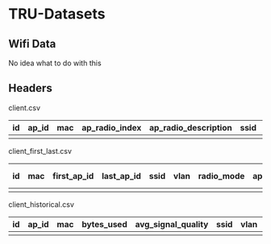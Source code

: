 # TRU-Datasets


## Wifi Data

No idea what to do with this



## Headers

client.csv

| id   | ap_id | mac  | ap_radio_index | ap_radio_description | ssid | vlan | radio_mode | connect_time | ht_mode | security_mode | authen_subtype | cipher | interface_index | ap_folder_id | from_snmp_trap | authen_type_meaningful | aruba_retry_rate | aruba_low_speed_rate | aruba_non_unicast_rate | aruba_fragmentation_rate | aruba_retry_error_rate | aruba_receive_error_rate | forward_mode | tunneled_device_id | search_mac | from_snmp_poll | dmz_auth_set | from_amon | controller_id |
| ---- | ----- | ---- | -------------- | -------------------- | ---- | ---- | ---------- | ------------ | ------- | ------------- | -------------- | ------ | --------------- | ------------ | -------------- | ---------------------- | ---------------- | -------------------- | ---------------------- | ------------------------ | ---------------------- | ------------------------ | ------------ | ------------------ | ---------- | -------------- | ------------ | --------- | ------------- |
|      |       |      |                |                      |      |      |            |              |         |               |                |        |                 |              |                |                        |                  |                      |                        |                          |                        |                          |              |                    |            |                |              |           |               |



client_first_last.csv

| id   | mac  | first_ap_id | last_ap_id | ssid | vlan | radio_mode | ap_radio_index | ap_radio_description | ht_mode | first_start | first_stop | last_start | last_stop | interface_index | first_ap_folder_id | last_ap_folder_id | rsta_type | rsta_type_user_set | forward_mode | device_os | device_os_detail | mdm_server_id | device_id | from_snmp_trap | tunneled_device_id | user_agent_string | aruba_device_type | device_classification_source | vendor | authen_type | authen_state_from_mib | login_time | logout_time | device_type | device_manufacturer | device_model | notes | serial_number | phone_number | network_chipset | network_driver | eap_supplicant | asset_id | asset_group | asset_category | service_start_string | service_end_string | client_name_enabled | serial_number_enabled | phone_number_enabled | network_chipset_enabled | network_driver_enabled | eap_supplicant_enabled | asset_id_enabled | asset_group_enabled | asset_category_enabled | service_start_st ring_enabled | service_end_string_enabled | device_type_enabled | device_manufacturer_enabled | device_model_enabled | device_os_enabled | device_os_detail_enabled | self_ap_id | search_mac | is_vip | device_classification_source_version |
| ---- | ---- | ----------- | ---------- | ---- | ---- | ---------- | -------------- | -------------------- | ------- | ----------- | ---------- | ---------- | --------- | --------------- | ------------------ | ----------------- | --------- | ------------------ | ------------ | --------- | ---------------- | ------------- | --------- | -------------- | ------------------ | ----------------- | ----------------- | ---------------------------- | ------ | ----------- | --------------------- | ---------- | ----------- | ----------- | ------------------- | ------------ | ----- | ------------- | ------------ | --------------- | -------------- | -------------- | -------- | ----------- | -------------- | -------------------- | ------------------ | ------------------- | --------------------- | -------------------- | ----------------------- | ---------------------- | ---------------------- | ---------------- | ------------------- | ---------------------- | ----------------------------- | -------------------------- | ------------------- | --------------------------- | -------------------- | ----------------- | ------------------------ | ---------- | ---------- | ------ | ------------------------------------ |
|      |      |             |            |      |      |            |                |                      |         |             |            |            |           |                 |                    |                   |           |                    |              |           |                  |               |           |                |                    |                   |                   |                              |        |             |                       |            |             |             |                     |              |       |               |              |                 |                |                |          |             |                |                      |                    |                     |                       |                      |                         |                        |                        |                  |                     |                        |                               |                            |                     |                             |                      |                   |                          |            |            |        |                                      |



client_historical.csv

| id   | ap_id | mac  | bytes_used | avg_signal_quality | ssid | vlan | radio_mode | ap_radio_index | ap_radio_description | connect_time | disconnect_time | ht_mode | security_mode | authen_subtype | cipher | authen_type | interface_index | ap_folder_id | is_guest_user | from_snmp_trap | aruba_retry_rate | aruba_low_speed_rate | aruba_non_unicast_rate | aruba_fragmentation_rate | aruba_retry_error_rate | aruba_receive_error_rate | forward_mode | aruba_device_type | tunneled_device_id | average_bandwidth | avg_goodput | avg_speed | search_mac | lan_ips | lan_hostnames | from_snmp_poll | from_amon | bytes_in | bytes_out | avg_signal |
| ---- | ----- | ---- | ---------- | ------------------ | ---- | ---- | ---------- | -------------- | -------------------- | ------------ | --------------- | ------- | ------------- | -------------- | ------ | ----------- | --------------- | ------------ | ------------- | -------------- | ---------------- | -------------------- | ---------------------- | ------------------------ | ---------------------- | ------------------------ | ------------ | ----------------- | ------------------ | ----------------- | ----------- | --------- | ---------- | ------- | ------------- | -------------- | --------- | -------- | --------- | ---------- |
|      |       |      |            |                    |      |      |            |                |                      |              |                 |         |               |                |        |             |                 |              |               |                |                  |                      |                        |                          |                        |                          |              |                   |                    |                   |             |           |            |         |               |                |           |          |           |            |